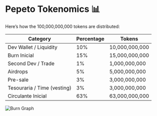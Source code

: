 # Pepeto Tokenomics 📊

Here’s how the 100,000,000,000 tokens are distributed:

| Category                     | Percentage | Tokens             |
|-------------------------------|------------|------------------|
| Dev Wallet / Liquidity        | 10%        | 10,000,000,000   |
| Burn Inicial                  | 15%        | 15,000,000,000   |
| Second Dev / Trade            | 1%         | 1,000,000,000    |
| Airdrops                      | 5%         | 5,000,000,000    |
| Pre-sale                       | 3%         | 3,000,000,000    |
| Tesouraria / Time (vesting)   | 3%         | 3,000,000,000    |
| Circulante Inicial            | 63%        | 63,000,000,000   |

![Burn Graph](assets/burn.png)

